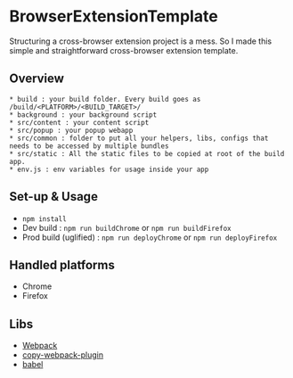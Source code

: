 # BrowserExtensionTemplate

Structuring a cross-browser extension project is a mess. So I made this simple and straightforward cross-browser extension template.

## Overview
    * build : your build folder. Every build goes as /build/<PLATFORM>/<BUILD_TARGET>/
    * background : your background script
    * src/content : your content script
    * src/popup : your popup webapp
    * src/common : folder to put all your helpers, libs, configs that needs to be accessed by multiple bundles
    * src/static : All the static files to be copied at root of the build app.
    * env.js : env variables for usage inside your app


## Set-up & Usage
* `npm install`
* Dev build : `npm run buildChrome` or `npm run buildFirefox`
* Prod build (uglified) : `npm run deployChrome` or `npm run deployFirefox`

## Handled platforms
* Chrome
* Firefox

## Libs
* [Webpack](https://github.com/webpack/webpack)
* [copy-webpack-plugin](https://github.com/webpack-contrib/copy-webpack-plugin)
* [babel](https://github.com/babel/babel)
